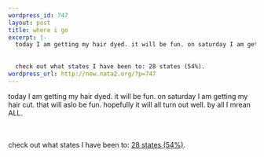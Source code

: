 ```yaml
--- 
wordpress_id: 747
layout: post
title: where i go
excerpt: |-
  today I am getting my hair dyed. it will be fun. on saturday I am getting my hair cut. that will aslo be fun. hopefully it will all turn out well. by all I mrean ALL.
  
  
  check out what states I have been to: 28 states (54%).
wordpress_url: http://new.nata2.org/?p=747
---
```

today I am getting my hair dyed. it will be fun. on saturday I am getting my hair cut. that will aslo be fun. hopefully it will all turn out well. by all I mrean ALL.

<br/><br/>
check out what states I have been to: <a href="http://dopeman.org/states.html">28 states (54%)</a>.
